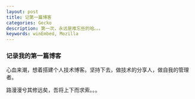 ```yaml
---
layout: post
title: 记第一篇博客
categories: Gecko
description: 第一次，永远是难忘些的哈。。。
keywords: winEmbed, Mozilla
---
```


### 记录我的第一篇博客

心血来潮，想着搭建个人技术博客。坚持下去，做技术的分享人，做自我的管理者。





路漫漫兮其修远矣，吾将上下而求索。。。





